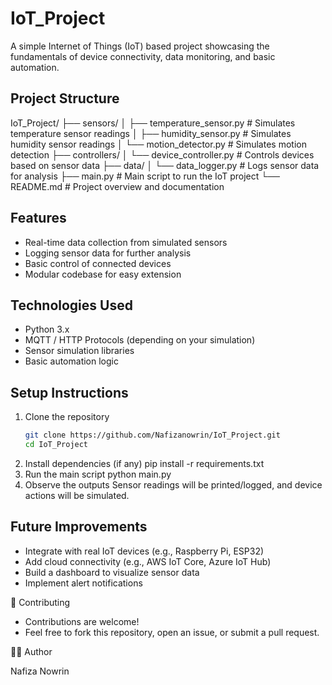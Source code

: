 # IoT_Project

A simple Internet of Things (IoT) based project showcasing the fundamentals of device connectivity, data monitoring, and basic automation.

## Project Structure

IoT_Project/
├── sensors/
│   ├── temperature_sensor.py     # Simulates temperature sensor readings
│   ├── humidity_sensor.py         # Simulates humidity sensor readings
│   └── motion_detector.py         # Simulates motion detection
├── controllers/
│   └── device_controller.py       # Controls devices based on sensor data
├── data/
│   └── data_logger.py             # Logs sensor data for analysis
├── main.py                        # Main script to run the IoT project
└── README.md                      # Project overview and documentation


## Features

- Real-time data collection from simulated sensors
- Logging sensor data for further analysis
- Basic control of connected devices
- Modular codebase for easy extension

## Technologies Used

- Python 3.x
- MQTT / HTTP Protocols (depending on your simulation)
- Sensor simulation libraries
- Basic automation logic

## Setup Instructions

1. Clone the repository
   ```bash
   git clone https://github.com/Nafizanowrin/IoT_Project.git
   cd IoT_Project

2. Install dependencies (if any)
    pip install -r requirements.txt
3. Run the main script
   python main.py
4. Observe the outputs
  Sensor readings will be printed/logged, and device actions will be simulated.

## Future Improvements

  - Integrate with real IoT devices (e.g., Raspberry Pi, ESP32)
  - Add cloud connectivity (e.g., AWS IoT Core, Azure IoT Hub)
  - Build a dashboard to visualize sensor data
  - Implement alert notifications

🤝 Contributing

  - Contributions are welcome!
  - Feel free to fork this repository, open an issue, or submit a pull request.

🧑‍💻 Author

   Nafiza Nowrin
